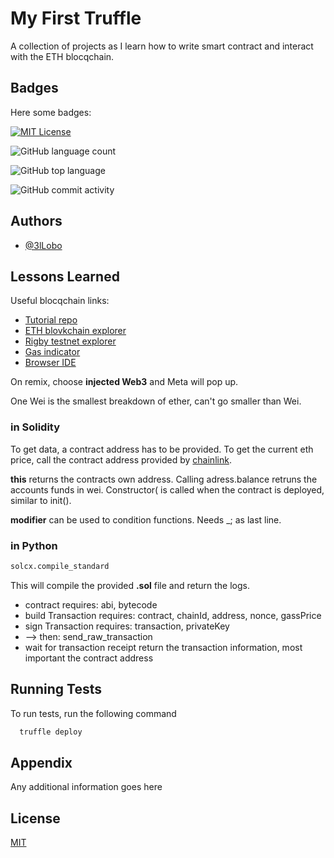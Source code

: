 
# My First Truffle

A collection of projects as I learn how to write smart contract and interact with the ETH blocqchain.


## Badges

Here some badges:

[![MIT License](https://img.shields.io/apm/l/atomic-design-ui.svg?style=for-the-badge)](https://github.com/tterb/atomic-design-ui/blob/master/LICENSEs)


![GitHub language count](https://img.shields.io/github/languages/count/3lLobo/firstTruffle?style=for-the-badge)


![GitHub top language](https://img.shields.io/github/languages/top/3lLobo/firstTruffle?style=for-the-badge)


![GitHub commit activity](https://img.shields.io/github/commit-activity/y/3lLobo/firstTruffle?color=lightblue&style=for-the-badge)


## Authors

- [@3lLobo](https://www.github.com/3lLobo)


## Lessons Learned

Useful blocqchain links:
 - [Tutorial repo](https://github.com/smartcontractkit/full-blockchain-solidity-course-py)
 - [ETH blovkchain explorer](https://etherscan.io/)
 - [Rigby testnet explorer](https://rinkeby.etherscan.io/)
 - [Gas indicator](https://ethgasstation.info/)
 - [Browser IDE](https://remix.ethereum.org/)

On remix, choose __injected Web3__ and Meta will pop up.

One Wei is the smallest breakdown of ether, can't go smaller than Wei.

### in Solidity

To get data, a contract address has to be provided. To get the current eth price, call the contract address provided by [chainlink](https://data.chain.link/ethereum/mainnet/crypto-usd).

__this__ returns the contracts own address. Calling adress.balance retruns the accounts funds in wei. Constructor( is called when the contract is deployed, similar to init().

__modifier__ can be used to condition functions. Needs _; as last line.

### in Python

```python
solcx.compile_standard
```
This will compile the provided __.sol__ file and return the logs.


 - contract requires: abi, bytecode
 - build Transaction requires: contract, chainId, address, nonce, gassPrice
 - sign Transaction requires: transaction, privateKey
 - --> then: send_raw_transaction
 - wait for transaction receipt return the transaction information, most important the contract address




<!-- .markdown-body {
  --md-code-background: #e3dcef;
  --md-code-text: #4a2b7b;
  --md-code-tabs: #c6b8dd;
  --md-code-radius: 4px;
} -->

## Running Tests

To run tests, run the following command

```bash
  truffle deploy
```


## Appendix

Any additional information goes here


## License

[MIT](https://choosealicense.com/licenses/mit/)


